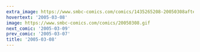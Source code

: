 ```yaml
---
extra_image: https://www.smbc-comics.com/comics/1435265208-20050308after.png
hovertext: '2005-03-08'
image: https://www.smbc-comics.com/comics/20050308.gif
next_comic: '2005-03-09'
prev_comic: '2005-03-07'
title: '2005-03-08'
---
```


